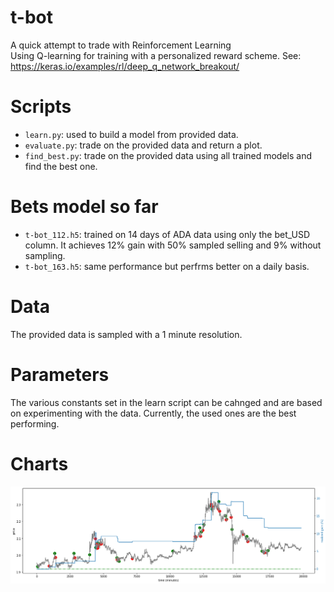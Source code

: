 # t-bot

A quick attempt to trade with Reinforcement Learning<br>
Using Q-learning for training with a personalized reward scheme.
See: https://keras.io/examples/rl/deep_q_network_breakout/

# Scripts
- `learn.py`: used to build a model from provided data.
- `evaluate.py`: trade on the provided data and return a plot.
- `find_best.py`: trade on the provided data using all trained models and find the best one.

# Bets model so far
- `t-bot_112.h5`: trained on 14 days of ADA data using only the bet_USD column. It achieves 12% gain with 50% sampled selling and 9% without sampling.
- `t-bot_163.h5`: same performance but perfrms better on a daily basis.

# Data
The provided data is sampled with a 1 minute resolution.

# Parameters
The various constants set in the learn script can be cahnged and are based on experimenting with the data. Currently, the used ones are the best performing.

# Charts
<img src="charts/chart.png" />
